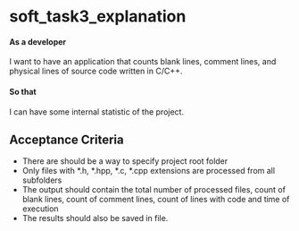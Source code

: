 # soft_task3_explanation
#### As a developer
I want to have an application that counts blank lines, comment lines, and physical lines of source code written in C/C++.
#### So that 
I can have some internal statistic of the project.

## Acceptance Criteria

* There are should be a way to specify project root folder
* Only files with *.h, *.hpp, *.c, *.cpp extensions are processed from all subfolders
* The output should contain the total number of processed files, count of blank lines, count of comment lines, count of lines with code and time of execution
* The results should also be saved in file.
